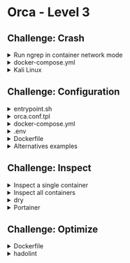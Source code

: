 # Orca - Level 3

## Challenge: Crash

<details><summary>Run ngrep in container network mode</summary>
<p>

https://hub.docker.com/r/bretfisher/netshoot/

```bash
docker run -it --net container:orca bretfisher/netshoot \
    ngrep -d eth0 -x -q
```

</p>
</details>

<details><summary>docker-compose.yml</summary>
<p>

```yaml
version: '3.7'

services:
  orca:
    image: orca
    build: .
    container_name: orca
    ports: ["8080:8080"]
    depends_on: ["mysql"]
    environment: ["ORCA_MYSQL"]
  mysql:
    image: mysql:5.7
    environment: ["MYSQL_ROOT_PASSWORD=orc4"]
```

</p>
</details>

<details><summary>Kali Linux</summary>
<p>

https://github.com/lukaszlach/kali-desktop

```bash
docker run -d \
    --cap-add NET_ADMIN \
    --net container:orca_mysql_1 \
    lukaszlach/kali-desktop:xfce-top10
docker run -d \
    -p 6080:6080 \
    --net orca_default \
    -e LISTEN=:6080 -e TALK=mysql:6080 \
    tecnativa/tcp-proxy
```

</p>
</details>

## Challenge: Configuration

<details><summary>entrypoint.sh</summary>
<p>

```bash
envsubst < orca.conf.tpl > /etc/orca.conf
exec "$@"
```

</p>
</details>

<details><summary>orca.conf.tpl</summary>
<p>

```
orca_cache=$ORCA_CACHE
```

</p>
</details>

<details><summary>docker-compose.yml</summary>
<p>

```yaml
version: '3.7'

services:
  orca:
    image: orca
    build: .
    container_name: orca
    ports: ["8080:8080"]
    depends_on: ["mysql"]
    environment: ["ORCA_MYSQL", "ORCA_CACHE"]
  mysql:
    image: mysql:5.7
    environment: ["MYSQL_ROOT_PASSWORD=orc4"]
```

</p>
</details>

<details><summary>.env</summary>
<p>

```
ORCA_MYSQL=mysql:3306
ORCA_CACHE=1
```

</p>
</details>

<details><summary>Dockerfile</summary>
<p>

```Dockerfile
FROM golang:1.12-alpine AS build
WORKDIR /orca
ENV GOPATH=/orca
COPY . .
RUN go build .

FROM alpine:3.9
RUN addgroup -g 10000 -S orca && \
    adduser  -u 10000 -S orca -G orca -H -s /bin/false && \
    apk --no-cache add su-exec
COPY --from=build --chown=orca:orca \
        /orca/orca /orca/bin/start.sh /
CMD ["su-exec", "orca", "sh", "/start.sh"]
EXPOSE 8080/tcp
RUN ln -sf /dev/stdout /tmp/orca.log && \
    ln -sf /dev/stderr /tmp/orca-error.log && \
    mkdir -p /tmp/orca && \
    chown orca:orca /tmp/orca
VOLUME /tmp/orca
RUN apk --no-cache add gettext
COPY entrypoint.sh orca.conf.tpl /
ENTRYPOINT ["sh", "/entrypoint.sh"]
```

</p>
</details>

<details><summary>Alternatives examples</summary>
<p>

https://hub.docker.com/r/lukaszlach/confsubst

```bash
echo '${GREETING:-Hello} ${NAME:-World}' | \
    docker run -i -e NAME=Docker lukaszlach/confsubst \
    envsubst
```

https://github.com/subfuzion/envtpl

```bash
echo 'Hello {{ .NAME | title }}' | \
    docker run -i -e NAME=world subfuzion/envtpl
```

</p>
</details>

## Challenge: Inspect

<details><summary>Inspect a single container</summary>
<p>

```bash
docker inspect \
    --format '{{ json .State.Status }}' orca
```

```bash
docker inspect \
    --format '{{ print .Path }} {{ join .Args " " }}' orca
```

```bash
docker inspect \
    --format '{{range .Mounts}}{{ .Source }}{{end}}' orca
```

</p>
</details>

<details><summary>Inspect all containers</summary>
<p>

```bash
docker inspect -f \
    '{{if ne 0 .State.ExitCode}}{{.Name}} {{.State.ExitCode}}{{end}}' \
    $(docker ps -aq) \
    | grep .
```

</p>
</details>

<details><summary>dry</summary>
<p>

https://github.com/moncho/dry

```bash
docker run -it \
    -v /var/run/docker.sock:/var/run/docker.sock \
    moncho/dry
```

</p>
</details>

<details><summary>Portainer</summary>
<p>

https://www.portainer.io

```bash
docker volume create portainer_data
docker run -d \
    -p 9000:9000 \
    -v /var/run/docker.sock:/var/run/docker.sock \
    -v portainer_data:/data \
    portainer/portainer
```

</p>
</details>

## Challenge: Optimize

<details><summary>Dockerfile</summary>
<p>

```Dockerfile
FROM golang:1.12-alpine AS build
WORKDIR /orca
ENV GOPATH=/orca
COPY . .
RUN go build .

FROM alpine:3.9
ENTRYPOINT ["sh", "/entrypoint.sh"]
CMD ["su-exec", "orca", "sh", "/start.sh"]
EXPOSE 8080/tcp
VOLUME /tmp/orca
RUN addgroup -g 10000 -S orca && \
    adduser  -u 10000 -S orca -G orca -H -s /bin/false && \
    apk --no-cache add su-exec gettext && \
    ln -sf /dev/stdout /tmp/orca.log && \
    ln -sf /dev/stderr /tmp/orca-error.log && \
    mkdir -p /tmp/orca && \
    chown orca:orca /tmp/orca
COPY --from=build --chown=orca:orca \
     /orca/orca /orca/bin/start.sh /orca/orca.conf.tpl /orca/entrypoint.sh /
```

</p>
</details>

<details><summary>hadolint</summary>
<p>

https://github.com/hadolint/hadolint

```bash
docker run -i hadolint/hadolint < Dockerfile
```

</p>
</details>